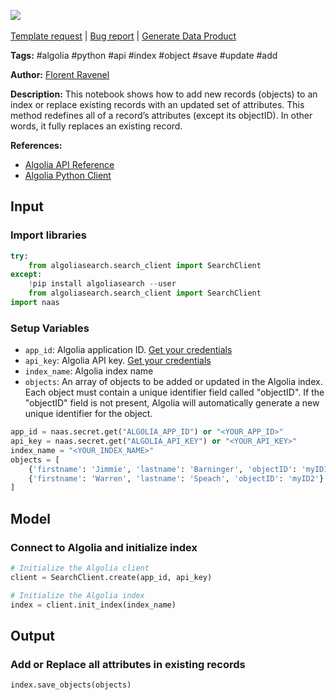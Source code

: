 <a href="https://app.naas.ai/user-redirect/naas/downloader?url=https://raw.githubusercontent.com/jupyter-naas/awesome-notebooks/master/Algolia/Algolia_Add_or_Replace_all_attributes_in_existing_records.ipynb" target="_parent"><img src="https://naasai-public.s3.eu-west-3.amazonaws.com/Open_in_Naas_Lab.svg"/></a><br><br><a href="https://github.com/jupyter-naas/awesome-notebooks/issues/new?assignees=&labels=&template=template-request.md&title=Tool+-+Action+of+the+notebook+">Template request</a> | <a href="https://github.com/jupyter-naas/awesome-notebooks/issues/new?assignees=&labels=bug&template=bug_report.md&title=Algolia+-+Add+or+Replace+all+attributes+in+existing+records:+Error+short+description">Bug report</a> | <a href="https://app.naas.ai/user-redirect/naas/downloader?url=https://raw.githubusercontent.com/jupyter-naas/awesome-notebooks/master/Naas/Naas_Start_data_product.ipynb" target="_parent">Generate Data Product</a>

**Tags:** #algolia #python #api #index #object #save #update #add

**Author:** [Florent Ravenel](https://www.linkedin.com/in/florent-ravenel/)

**Description:** This notebook shows how to add new records (objects) to an index or replace existing records with an updated set of attributes.
This method redefines all of a record’s attributes (except its objectID). In other words, it fully replaces an existing record.

**References:**
- [Algolia API Reference](https://www.algolia.com/doc/api-reference/api-methods/save-objects/)
- [Algolia Python Client](https://github.com/algolia/algoliasearch-client-python)

## Input

### Import libraries


```python
try:
    from algoliasearch.search_client import SearchClient
except:
    !pip install algoliasearch --user
    from algoliasearch.search_client import SearchClient
import naas
```

### Setup Variables
- `app_id`: Algolia application ID. [Get your credentials](https://dashboard.algolia.com/account/api-keyss)
- `api_key`: Algolia API key. [Get your credentials](https://dashboard.algolia.com/account/api-keys)
- `index_name`: Algolia index name
- `objects`: An array of objects to be added or updated in the Algolia index. Each object must contain a unique identifier field called "objectID". If the "objectID" field is not present, Algolia will automatically generate a new unique identifier for the object.


```python
app_id = naas.secret.get("ALGOLIA_APP_ID") or "<YOUR_APP_ID>"
api_key = naas.secret.get("ALGOLIA_API_KEY") or "<YOUR_API_KEY>"
index_name = "<YOUR_INDEX_NAME>"
objects = [
    {'firstname': 'Jimmie', 'lastname': 'Barninger', 'objectID': 'myID1'},
    {'firstname': 'Warren', 'lastname': 'Speach', 'objectID': 'myID2'}
]
```

## Model

### Connect to Algolia and initialize index


```python
# Initialize the Algolia client
client = SearchClient.create(app_id, api_key)

# Initialize the Algolia index
index = client.init_index(index_name)
```

## Output

### Add or Replace all attributes in existing records


```python
index.save_objects(objects)
```
